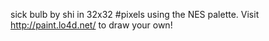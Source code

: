 sick bulb by shi in 32x32 #pixels using the NES palette. Visit http://paint.lo4d.net/ to draw your own! 